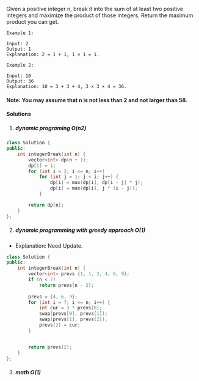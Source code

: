 Given a positive integer n, break it into the sum of at least two positive integers and maximize the product of those integers. Return the maximum product you can get.

```
Example 1:

Input: 2
Output: 1
Explanation: 2 = 1 + 1, 1 × 1 = 1.

Example 2:

Input: 10
Output: 36
Explanation: 10 = 3 + 3 + 4, 3 × 3 × 4 = 36.
```

#### Note: You may assume that n is not less than 2 and not larger than 58.


#### Solutions

1. ##### dynamic programing O(n2)

```c++
class Solution {
public:
    int integerBreak(int n) {
        vector<int> dp(n + 1);
        dp[1] = 1;
        for (int i = 2; i <= n; i++)
            for (int j = 1; j < i; j++) {
                dp[i] = max(dp[i], dp[i - j] * j);
                dp[i] = max(dp[i], j * (i - j));
            }

        return dp[n];
    }
};
```

2. ##### dynamic programming with greedy approach O(1)

- Explanation: Need Update.

```c++
class Solution {
public:
    int integerBreak(int n) {
        vector<int> prevs {1, 1, 2, 4, 6, 9};
        if (n < 7)
            return prevs[n - 2];
        
        prevs = {4, 6, 9};
        for (int i = 7; i <= n; i++) {
            int cur = 3 * prevs[0];
            swap(prevs[0], prevs[1]);
            swap(prevs[1], prevs[2]);
            prevs[2] = cur;
        }


        return prevs[2];
    }
};
```

3. ##### math O(1)

```c++

```